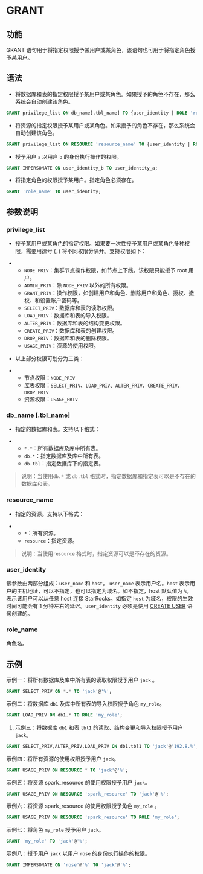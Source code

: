 # GRANT

## 功能

GRANT 语句用于将指定权限授予某用户或某角色，该语句也可用于将指定角色授予某用户。

## 语法

- 将数据库和表的指定权限授予某用户或某角色。如果授予的角色不存在，那么系统会自动创建该角色。

```SQL
GRANT privilege_list ON db_name[.tbl_name] TO {user_identity | ROLE 'role_name'}；
```

- 将资源的指定权限授予某用户或某角色。如果授予的角色不存在，那么系统会自动创建该角色。

```SQL
GRANT privilege_list ON RESOURCE 'resource_name' TO {user_identity | ROLE 'role_name'};
```

- 授予用户 `a` 以用户 `b` 的身份执行操作的权限。

```SQL
GRANT IMPERSONATE ON user_identity_b TO user_identity_a;
```

- 将指定角色的权限授予某用户。指定角色必须存在。

```SQL
GRANT 'role_name' TO user_identity;
```

## 参数说明

### privilege_list

- 授予某用户或某角色的指定权限。如果要一次性授予某用户或某角色多种权限，需要用逗号 (`,`) 将不同权限分隔开。支持权限如下：

- - `NODE_PRIV`：集群节点操作权限，如节点上下线。该权限只能授予 root 用户。
  - `ADMIN_PRIV`：除 `NODE_PRIV` 以外的所有权限。
  - `GRANT_PRIV`：操作权限，如创建用户和角色、删除用户和角色、授权、撤权、和设置账户密码等。
  - `SELECT_PRIV`：数据库和表的读取权限。
  - `LOAD_PRIV`：数据库和表的导入权限。
  - `ALTER_PRIV`：数据库和表的结构变更权限。
  - `CREATE_PRIV`：数据库和表的创建权限。
  - `DROP_PRIV`：数据库和表的删除权限。
  - `USAGE_PRIV`：资源的使用权限。

- 以上部分权限可划分为三类：

- - 节点权限：`NODE_PRIV`
  - 库表权限：`SELECT_PRIV`、`LOAD_PRIV`、`ALTER_PRIV`、`CREATE_PRIV`、`DROP_PRIV`
  - 资源权限：`USAGE_PRIV`

### db_name [.tbl_name]

- 指定的数据库和表。支持以下格式：

- - `*.*`：所有数据库及库中所有表。
  - `db.*`：指定数据库及库中所有表。
  - `db.tbl`：指定数据库下的指定表。

> 说明：当使用`db.*` 或 `db.tbl` 格式时，指定数据库和指定表可以是不存在的数据库和表。

### resource_name

- 指定的资源。支持以下格式：

- - `*`：所有资源。
  - `resource`：指定资源。

> 说明：当使用`resource` 格式时，指定资源可以是不存在的资源。

### user_identity

该参数由两部分组成：`user_name` 和 `host`。 `user_name` 表示用户名。`host` 表示用户的主机地址，可以不指定，也可以指定为域名。如不指定，host 默认值为 `%`，表示该用户可以从任意 host 连接 StarRocks。如指定 `host` 为域名，权限的生效时间可能会有 1 分钟左右的延迟。`user_identity` 必须是使用 [CREATE USER](../sql-reference/sql-statements/account-management/CREATE%20USER) 语句创建的。

### role_name

角色名。

## 示例

示例一：将所有数据库及库中所有表的读取权限授予用户 `jack` 。

```SQL
GRANT SELECT_PRIV ON *.* TO 'jack'@'%';
```

示例二：将数据库 `db1` 及库中所有表的导入权限授予角色 `my_role`。

```SQL
GRANT LOAD_PRIV ON db1.* TO ROLE 'my_role';
```

1. 示例三：将数据库 `db1` 和表 `tbl1` 的读取、结构变更和导入权限授予用户`jack`。

```SQL
GRANT SELECT_PRIV,ALTER_PRIV,LOAD_PRIV ON db1.tbl1 TO 'jack'@'192.8.%';
```

示例四：将所有资源的使用权限授予用户 `jack`。

```SQL
GRANT USAGE_PRIV ON RESOURCE * TO 'jack'@'%';
```

示例五：将资源 spark_resource 的使用权限授予用户 `jack`。

```SQL
GRANT USAGE_PRIV ON RESOURCE 'spark_resource' TO 'jack'@'%';
```

示例六：将资源 spark_resource 的使用权限授予角色 `my_role` 。

```SQL
GRANT USAGE_PRIV ON RESOURCE 'spark_resource' TO ROLE 'my_role';
```

示例七：将角色 `my_role` 授予用户 `jack`。

```SQL
GRANT 'my_role' TO 'jack'@'%';
```

示例八：授予用户 `jack` 以用户 `rose` 的身份执行操作的权限。

```SQL
GRANT IMPERSONATE ON 'rose'@'%' TO 'jack'@'%';
```
